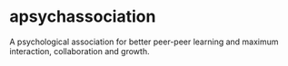 # apsychassociation
A psychological association for better peer-peer learning and maximum interaction, collaboration and growth.
